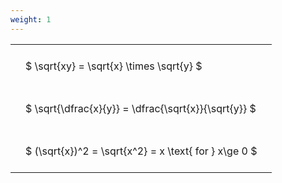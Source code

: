 ```yaml
---
weight: 1
---
```


<style type="text/css">
#T_9d61c th.col_heading {
  text-align: left;
  font-size: 1em;
}
#T_9d61c td {
  text-align: left;
  font-size: 1em;
  padding: 1.5em;
}
</style>
<table id="T_9d61c">
  <thead>
  </thead>
  <tbody>
    <tr>
      <td id="T_9d61c_row0_col0" class="data row0 col0" >$ \sqrt{xy} = \sqrt{x} \times \sqrt{y} $</td>
    </tr>
    <tr>
      <td id="T_9d61c_row1_col0" class="data row1 col0" >$ \sqrt{\dfrac{x}{y}} = \dfrac{\sqrt{x}}{\sqrt{y}} $</td>
    </tr>
    <tr>
      <td id="T_9d61c_row2_col0" class="data row2 col0" >$ (\sqrt{x})^2 = \sqrt{x^2} = x \text{ for } x\ge 0 $</td>
    </tr>
  </tbody>
</table>
